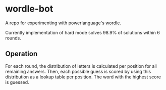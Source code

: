 # wordle-bot

A repo for experimenting with powerlanguage's [wordle](https://www.powerlanguage.co.uk/wordle/).

Currently implementation of hard mode solves 98.9% of solutions within 6 rounds.

## Operation
For each round, the distribution of letters is calculated per position for all remaining answers. Then, each possible guess is scored by using this distribution as a lookup table per position. The word with the highest score is guessed.